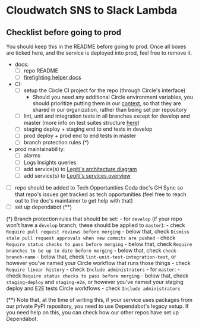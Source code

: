 # Cloudwatch SNS to Slack Lambda

## Checklist before going to prod

You should keep this in the README before going to prod. Once all boxes are ticked here, and the service is deployed into prod, feel free to remove it.

- docs:
    - [ ] repo README
    - [ ] [firefighting helper docs](https://coda.io/d/Firefighting-Resources_dPln74ERCm_/Service-Specific-Tips_suMxX#_lup6E)
- CI:
    - [ ] setup the Circle CI project for the repo (through Circle's interface)
        - Should you need any additional Circle environment variables, you should prioritize putting them in our [context](https://app.circleci.com/settings/organization/github/legiti/contexts/4cc59443-f597-4168-94ea-463f79f4bdd3), so that they are shared in our organization, rather than being set per repository
    - [ ] lint, unit and integration tests in all branches except for develop and master (more info on test suites structure [here](https://coda.io/d/Legiti-Backend-and-Data-Science-Development_dZcBe-sb1eb/Test-Suites-Structure_sueoo#_lugDX))
    - [ ] staging deploy + staging end to end tests in develop
    - [ ] prod deploy + prod end to end tests in master
    - [ ] branch protection rules (*)
- prod maintainability:
    - [ ] alarms
    - [ ] Logs Insights queries
    - [ ] add service(s) to [Legiti's architecture diagram](https://coda.io/d/Legiti-Backend-and-Data-Science-Development_dZcBe-sb1eb/Architecture-Diagram_su738#_lubNj)
    - [ ] add service(s) to [Legiti's services overview](https://coda.io/d/Legiti-Backend-and-Data-Science-Development_dZcBe-sb1eb/Services-Overview_sux72#_luqpi)
- [ ] repo should be added to Tech Opportunities Coda doc's GH Sync so that repo's issues get tracked as tech opportunities (feel free to reach out to the doc's maintainer to get help with that)
- [ ] set up dependabot (**)

(*) Branch protection rules that should be set:
    - for `develop` (if your repo won't have a `develop` branch, these should be applied to `master`):
        - check `Require pull request reviews before merging`
            - below that, check `Dismiss stale pull request approvals when new commits are pushed`
        - check `Require status checks to pass before merging`
            - below that, check `Require branches to be up to date before merging`
            - below that, check `check-branch-name`
            - below that, check `lint-unit-test-integration-test`, or however you've named your Circle workflow that runs those things
        - check `Require linear history`
        - check `Include administrators`
    - for `master`:
        - check `Require status checks to pass before merging`
            - below that, check `staging-deploy` and `staging-e2e`, or however you've named your staging deploy and E2E tests Circle workflows
        - check `Include administrators`

(**) Note that, at the time of writing this, if your service uses packages from our private PyPI repository, you need to use Dependabot's legacy setup. If you need help on this, you can check how our other repos have set up Dependabot.
